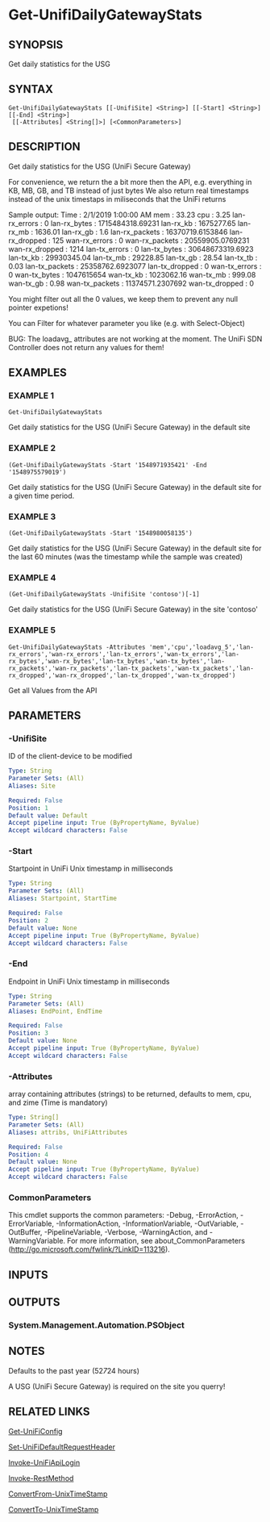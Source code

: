 ﻿---
external help file: UniFiTooling-help.xml
HelpVersion: 1.1.0
Locale: en-US
Module Guid: 7fff91a0-02eb-4df2-84d5-c7d3cd7f7a5d
Module Name: UniFiTooling
online version: https://github.com/Enatec/UniFiTooling/raw/master/docs/Get-UnifiDailyGatewayStats.md
schema: 2.0.0
---

# Get-UnifiDailyGatewayStats

## SYNOPSIS
Get daily statistics for the USG

## SYNTAX

```
Get-UnifiDailyGatewayStats [[-UnifiSite] <String>] [[-Start] <String>] [[-End] <String>]
 [[-Attributes] <String[]>] [<CommonParameters>]
```

## DESCRIPTION
Get daily statistics for the USG (UniFi Secure Gateway)

For convenience, we return the a bit more then the API, e.g.
everything in KB, MB, GB, and TB instead of just bytes
We also return real timestamps instead of the unix timestaps in miliseconds that the UniFi returns

Sample output:
Time           : 2/1/2019 1:00:00 AM
mem            : 33.23
cpu            : 3.25
lan-rx_errors  : 0
lan-rx_bytes   : 1715484318.69231
lan-rx_kb      : 1675277.65
lan-rx_mb      : 1636.01
lan-rx_gb      : 1.6
lan-rx_packets : 16370719.6153846
lan-rx_dropped : 125
wan-rx_errors  : 0
wan-rx_packets : 20559905.0769231
wan-rx_dropped : 1214
lan-tx_errors  : 0
lan-tx_bytes   : 30648673319.6923
lan-tx_kb      : 29930345.04
lan-tx_mb      : 29228.85
lan-tx_gb      : 28.54
lan-tx_tb      : 0.03
lan-tx_packets : 25358762.6923077
lan-tx_dropped : 0
wan-tx_errors  : 0
wan-tx_bytes   : 1047615654
wan-tx_kb      : 1023062.16
wan-tx_mb      : 999.08
wan-tx_gb      : 0.98
wan-tx_packets : 11374571.2307692
wan-tx_dropped : 0

You might filter out all the 0 values, we keep them to prevent any null pointer expetions!

You can Filter for whatever parameter you like (e.g.
with Select-Object)

BUG: The loadavg_ attributes are not working at the moment.
The UniFi SDN Controller does not return any values for them!

## EXAMPLES

### EXAMPLE 1
```
Get-UnifiDailyGatewayStats
```

Get daily statistics for the USG (UniFi Secure Gateway) in the default site

### EXAMPLE 2
```
(Get-UnifiDailyGatewayStats -Start '1548971935421' -End '1548975579019')
```

Get daily statistics for the USG (UniFi Secure Gateway) in the default site for a given time period.

### EXAMPLE 3
```
(Get-UnifiDailyGatewayStats -Start '1548980058135')
```

Get daily statistics for the USG (UniFi Secure Gateway) in the default site for the last 60 minutes (was the timestamp while the sample was created)

### EXAMPLE 4
```
(Get-UnifiDailyGatewayStats -UnifiSite 'contoso')[-1]
```

Get daily statistics for the USG (UniFi Secure Gateway) in the site 'contoso'

### EXAMPLE 5
```
Get-UnifiDailyGatewayStats -Attributes 'mem','cpu','loadavg_5','lan-rx_errors','wan-rx_errors','lan-tx_errors','wan-tx_errors','lan-rx_bytes','wan-rx_bytes','lan-tx_bytes','wan-tx_bytes','lan-rx_packets','wan-rx_packets','lan-tx_packets','wan-tx_packets','lan-rx_dropped','wan-rx_dropped','lan-tx_dropped','wan-tx_dropped')
```

Get all Values from the API

## PARAMETERS

### -UnifiSite
ID of the client-device to be modified

```yaml
Type: String
Parameter Sets: (All)
Aliases: Site

Required: False
Position: 1
Default value: Default
Accept pipeline input: True (ByPropertyName, ByValue)
Accept wildcard characters: False
```

### -Start
Startpoint in UniFi Unix timestamp in milliseconds

```yaml
Type: String
Parameter Sets: (All)
Aliases: Startpoint, StartTime

Required: False
Position: 2
Default value: None
Accept pipeline input: True (ByPropertyName, ByValue)
Accept wildcard characters: False
```

### -End
Endpoint in UniFi Unix timestamp in milliseconds

```yaml
Type: String
Parameter Sets: (All)
Aliases: EndPoint, EndTime

Required: False
Position: 3
Default value: None
Accept pipeline input: True (ByPropertyName, ByValue)
Accept wildcard characters: False
```

### -Attributes
array containing attributes (strings) to be returned, defaults to mem, cpu, and zime (Time is mandatory)

```yaml
Type: String[]
Parameter Sets: (All)
Aliases: attribs, UniFiAttributes

Required: False
Position: 4
Default value: None
Accept pipeline input: True (ByPropertyName, ByValue)
Accept wildcard characters: False
```

### CommonParameters
This cmdlet supports the common parameters: -Debug, -ErrorAction, -ErrorVariable, -InformationAction, -InformationVariable, -OutVariable, -OutBuffer, -PipelineVariable, -Verbose, -WarningAction, and -WarningVariable.
For more information, see about_CommonParameters (http://go.microsoft.com/fwlink/?LinkID=113216).

## INPUTS

## OUTPUTS

### System.Management.Automation.PSObject
## NOTES
Defaults to the past year (52*7*24 hours)

A USG (UniFi Secure Gateway) is required on the site you querry!

## RELATED LINKS

[Get-UniFiConfig]()

[Set-UniFiDefaultRequestHeader]()

[Invoke-UniFiApiLogin]()

[Invoke-RestMethod]()

[ConvertFrom-UnixTimeStamp]()

[ConvertTo-UnixTimeStamp]()

